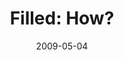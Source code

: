 ---
layout: music 
title: "Filled: How?"
series: "Filled"
date: 2009-05-04 
description: "Brian Tome discusses how we can be filled with the Holy Spirit on a regular basis."
audio: "http://s3.amazonaws.com/crossroadsaudiomessages/Filled3.mp3"
audio-duration: "32:47"
src: "http://www.crossroads.net/players/media/series/190x110_Filled.jpg"
---